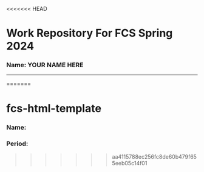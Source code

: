 <<<<<<< HEAD
# Work Repository For FCS Spring 2024
### Name: YOUR NAME HERE

---
=======
# fcs-html-template
### Name:
### Period:
>>>>>>> aa4115788ec256fc8de60b479f655eeb05c14f01
